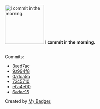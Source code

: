 <img src="https://my-badges.github.io/my-badges/morning-commits.png" alt="I commit in the morning." title="I commit in the morning." width="128">
<strong>I commit in the morning.</strong>
<br><br>

Commits:

- <a href="https://github.com/RAHULKRISHNAKR/KTU_S4_PYTHON_LAB/commit/3aed7acd3b896f3a346dc8bc049b9bcca4f77bc9">3aed7ac</a>
- <a href="https://github.com/RAHULKRISHNAKR/PYTHON-LAB/commit/9a994f8eb279d64ae728ccb0bc4ee74c13340102">9a994f8</a>
- <a href="https://github.com/RAHULKRISHNAKR/PYTHON-LAB/commit/0adca5bd6ed8ff9fbfeff8842e0779c3abc432a9">0adca5b</a>
- <a href="https://github.com/RAHULKRISHNAKR/PYTHON-LAB/commit/73457104731730fd4cd66a7fee02472cdd936ecc">7345710</a>
- <a href="https://github.com/RAHULKRISHNAKR/PYTHON-LAB/commit/e0a4e009a5ffe9bd2ca9b6fc26b8479dce333837">e0a4e00</a>
- <a href="https://github.com/RAHULKRISHNAKR/PYTHON-LAB/commit/6edec150202cf7ec44374b1b971c1632c8a9ea97">6edec15</a>


Created by <a href="https://github.com/my-badges/my-badges">My Badges</a>